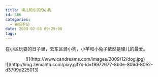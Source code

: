 ```yaml
---
title: 璨儿和东区的小狗
id: 386
categories:
  - 爸妈手记
date: 2009-02-08 09:29:00
tags:
---
```


在小区玩耍的日子里，去东区骑小狗，小羊和小兔子依然是璨儿的最爱。
<div align="center">![](http://www.candreams.com/images/2009/12/dog.jpg)
</div>

<div class="zemanta-pixie">![](http://img.zemanta.com/pixy.gif?x-id=f9972677-8b0e-806d-80e2-d3709d225013)</div>